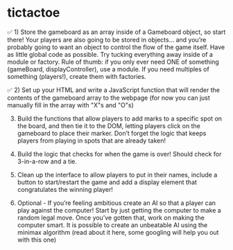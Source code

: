 # tictactoe

✅ 1) Store the gameboard as an array inside of a Gameboard object, so start there! Your players are also going to be stored in objects… and you’re probably going to want an object to control the flow of the game itself. Have as little global code as possible. Try tucking everything away inside of a module or factory. Rule of thumb: if you only ever need ONE of something (gameBoard, displayController), use a module. If you need multiples of something (players!), create them with factories.

✅ 2) Set up your HTML and write a JavaScript function that will render the contents of the gameboard array to the webpage (for now you can just manually fill in the array with "X"s and "O"s)

3) Build the functions that allow players to add marks to a specific spot on the board, and then tie it to the DOM, letting players click on the gameboard to place their marker. Don’t forget the logic that keeps players from playing in spots that are already taken!

4) Build the logic that checks for when the game is over! Should check for 3-in-a-row and a tie.

5) Clean up the interface to allow players to put in their names, include a button to start/restart the game and add a display element that congratulates the winning player!

6) Optional - If you’re feeling ambitious create an AI so that a player can play against the computer!
Start by just getting the computer to make a random legal move. Once you’ve gotten that, work on making the computer smart. It is possible to create an unbeatable AI using the minimax algorithm (read about it here, some googling will help you out with this one)